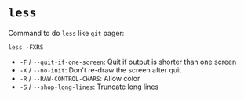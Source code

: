 # `less`

Command to do `less` like `git` pager:

	less -FXRS

* `-F` / `--quit-if-one-screen`: Quit if output is shorter than one screen
* `-X` / `--no-init`: Don't re-draw the screen after quit
* `-R` / `--RAW-CONTROL-CHARS`: Allow color
* `-S` / `--shop-long-lines`: Truncate long lines
